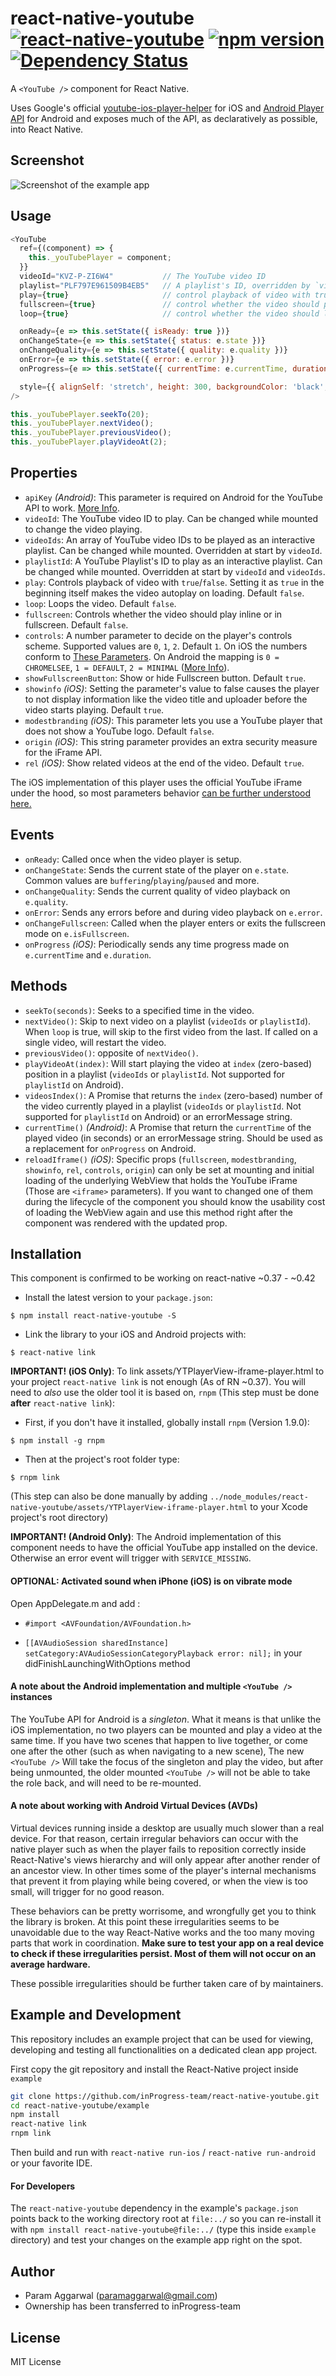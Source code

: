 # react-native-youtube [![react-native-youtube](http://img.shields.io/npm/dm/react-native-youtube.svg)](https://www.npmjs.org/package/react-native-youtube) [![npm version](https://badge.fury.io/js/react-native-youtube.svg)](http://badge.fury.io/js/react-native-youtube) [![Dependency Status](https://david-dm.org/inProgress-team/react-native-youtube.svg)](https://david-dm.org/inProgress-team/react-native-youtube)
A `<YouTube />` component for React Native.

Uses Google's official [youtube-ios-player-helper](https://github.com/youtube/youtube-ios-player-helper) for iOS and [Android Player API](https://developers.google.com/youtube/android/player/) for Android and exposes much of the API, as declaratively as possible, into React Native.

## Screenshot

![Screenshot of the example app](https://github.com/inProgress-team/react-native-youtube/raw/master/Screenshot.png)

## Usage

```javascript
<YouTube
  ref={(component) => {
    this._youTubePlayer = component;
  }}
  videoId="KVZ-P-ZI6W4"           // The YouTube video ID
  playlist="PLF797E961509B4EB5"   // A playlist's ID, overridden by `videoId`
  play={true}                     // control playback of video with true/false
  fullscreen={true}               // control whether the video should play in fullscreen or inline
  loop={true}                     // control whether the video should loop when ended

  onReady={e => this.setState({ isReady: true })}
  onChangeState={e => this.setState({ status: e.state })}
  onChangeQuality={e => this.setState({ quality: e.quality })}
  onError={e => this.setState({ error: e.error })}
  onProgress={e => this.setState({ currentTime: e.currentTime, duration: e.duration })}

  style={{ alignSelf: 'stretch', height: 300, backgroundColor: 'black', marginVertical: 10 }}
/>
```
```javascript
this._youTubePlayer.seekTo(20);
this._youTubePlayer.nextVideo();
this._youTubePlayer.previousVideo();
this._youTubePlayer.playVideoAt(2);
```

## Properties

* `apiKey` *(Android)*: This parameter is required on Android for the YouTube API to work. [More Info](https://developers.google.com/youtube/android/player/register).
* `videoId`: The YouTube video ID to play. Can be changed while mounted to change the video playing.
* `videoIds`: An array of YouTube video IDs to be played as an interactive playlist. Can be changed while mounted. Overridden at start by `videoId`.
* `playlistId`: A YouTube Playlist's ID to play as an interactive playlist.
Can be changed while mounted. Overridden at start by `videoId` and `videoIds`.
* `play`: Controls playback of video with `true`/`false`. Setting it as `true` in the beginning itself makes the video autoplay on loading. Default `false`.
* `loop`: Loops the video. Default `false`.
* `fullscreen`: Controls whether the video should play inline or in fullscreen. Default `false`.
* `controls`: A number parameter to decide on the player's controls scheme. Supported values are `0`, `1`, `2`. Default `1`. On iOS the numbers conform to [These Parameters](https://developers.google.com/youtube/player_parameters?hl=en#controls). On Android the mapping is `0 = CHROMELSEE`, `1 = DEFAULT`, `2 = MINIMAL` ([More Info](https://developers.google.com/youtube/android/player/reference/com/google/android/youtube/player/YouTubePlayer.PlayerStyle)).
* `showFullscreenButton`: Show or hide Fullscreen button. Default `true`.
* `showinfo` *(iOS)*: Setting the parameter's value to false causes the player to not display information like the video title and uploader before the video starts playing. Default `true`.
* `modestbranding` *(iOS)*: This parameter lets you use a YouTube player that does not show a YouTube logo. Default `false`.
* `origin` *(iOS)*: This string parameter provides an extra security measure for the iFrame API.
* `rel` *(iOS)*: Show related videos at the end of the video. Default `true`.

The iOS implementation of this player uses the official YouTube iFrame under the hood, so most parameters behavior [can be further understood here.](https://developers.google.com/youtube/player_parameters)


## Events

* `onReady`: Called once when the video player is setup.
* `onChangeState`: Sends the current state of the player on `e.state`. Common values are `buffering`/`playing`/`paused` and more.
* `onChangeQuality`: Sends the current quality of video playback on `e.quality`.
* `onError`: Sends any errors before and during video playback on `e.error`.
* `onChangeFullscreen`: Called when the player enters or exits the fullscreen mode on `e.isFullscreen`.
* `onProgress` *(iOS)*: Periodically sends any time progress made on `e.currentTime` and `e.duration`.

## Methods

* `seekTo(seconds)`: Seeks to a specified time in the video.
* `nextVideo()`: Skip to next video on a playlist (`videoIds` or `playlistId`). When `loop` is true, will skip to the first video from the last. If called on a single video, will restart the video.
* `previousVideo()`: opposite of `nextVideo()`.
* `playVideoAt(index)`: Will start playing the video at `index` (zero-based) position in a playlist (`videoIds` or `playlistId`. Not supported for `playlistId` on Android).
* `videosIndex()`: A Promise that returns the `index` (zero-based) number of the video currently played in a playlist (`videoIds` or `playlistId`. Not supported for `playlistId` on Android) or an errorMessage string.
* `currentTime()` *(Android)*: A Promise that return the `currentTime` of the played video (in seconds) or an errorMessage string. Should be used as a replacement for `onProgress` on Android.
* `reloadIframe()` *(iOS)*: Specific props (`fullscreen`, `modestbranding`, `showinfo`, `rel`, `controls`, `origin`) can only be set at mounting and initial loading of the underlying WebView that holds the YouTube iFrame (Those are `<iframe>` parameters). If you want to changed one of them during the lifecycle of the component you should know the usability cost of loading the WebView again and use this method right after the component was rendered with the updated prop.

## Installation

This component is confirmed to be working on react-native ~0.37 - ~0.42

* Install the latest version to your `package.json`:

`$ npm install react-native-youtube -S`

* Link the library to your iOS and Android projects with:

`$ react-native link`

**IMPORTANT! (iOS Only)**: To link assets/YTPlayerView-iframe-player.html to your project `react-native link` is not enough (As of RN ~0.37). You will need to *also* use the older tool it is based on, `rnpm` (This step must be done **after** `react-native link`):

* First, if you don't have it installed, globally install `rnpm` (Version 1.9.0):

`$ npm install -g rnpm`

* Then at the project's root folder type:

`$ rnpm link`

(This step can also be done manually by adding `../node_modules/react-native-youtube/assets/YTPlayerView-iframe-player.html` to your Xcode project's root directory)

**IMPORTANT! (Android Only)**: The Android implementation of this component needs to have the official YouTube app installed on the device. Otherwise an error event will trigger with `SERVICE_MISSING`.

#### OPTIONAL: Activated sound when iPhone (iOS) is on vibrate mode

Open AppDelegate.m and add :

* `#import <AVFoundation/AVFoundation.h>`

* `[[AVAudioSession sharedInstance] setCategory:AVAudioSessionCategoryPlayback error: nil];` in your didFinishLaunchingWithOptions method

#### A note about the Android implementation and multiple `<YouTube />` instances
The YouTube API for Android is a *singleton*. What it means is that unlike the iOS implementation, no two players can be mounted and play a video at the same time. If you have two scenes that happen to live together, or come one after the other (such as when navigating to a new scene), The new `<YouTube />` Will take the focus of the singleton and play the video, but after being unmounted, the older mounted `<YouTube />` will not be able to take the role back, and will need to be re-mounted.

#### A note about working with Android Virtual Devices (AVDs)
Virtual devices running inside a desktop are usually much slower than a real device. For that reason, certain irregular behaviors can occur with the native player such as when the player fails to reposition correctly inside React-Native's views hierarchy and will only appear after another render of an ancestor view. In other times some of the player's internal mechanisms that prevent it from playing while being covered, or when the view is too small, will trigger for no good reason.

These behaviors can be pretty worrisome, and wrongfully get you to think the library is broken. At this point these irregularities seems to be unavoidable due to the way React-Native works and the too many moving parts that work in coordination. **Make sure to test your app on a real device to check if these irregularities persist. Most of them will not occur on an average hardware.**

These possible irregularities should be further taken care of by maintainers.

## Example and Development
This repository includes an example project that can be used for viewing, developing and testing all functionalities on a dedicated clean app project.

First copy the git repository and install the React-Native project inside `example`

```sh
git clone https://github.com/inProgress-team/react-native-youtube.git
cd react-native-youtube/example
npm install
react-native link
rnpm link
```

Then build and run with `react-native run-ios` / `react-native run-android` or your favorite IDE.

#### For Developers
The `react-native-youtube` dependency in the example's `package.json` points back to the working directory root at `file:../` so you can re-install it with `npm install react-native-youtube@file:../` (type this inside `example` directory) and test your changes on the example app right on the spot.


## Author
* Param Aggarwal (paramaggarwal@gmail.com)
* Ownership has been transferred to inProgress-team

## License
MIT License
